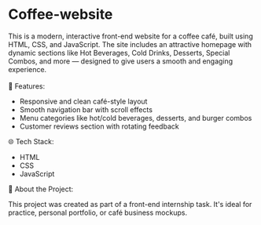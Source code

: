 # Coffee-website
This is a modern, interactive front-end website for a coffee café, built using HTML, CSS, and JavaScript. The site includes an attractive homepage with dynamic sections like Hot Beverages, Cold Drinks, Desserts, Special Combos, and more — designed to give users a smooth and engaging experience.<br><br>
🔧 Features:
<ul><li>Responsive and clean café-style layout</li>
<li>Smooth navigation bar with scroll effects</li>
<li>Menu categories like hot/cold beverages, desserts, and burger combos</li>
<li>Customer reviews section with rotating feedback</li>
</ul>
🌐 Tech Stack:
<ul><li>HTML</li>
<li>CSS</li>
<li>JavaScript</li>
</ul>
📌 About the Project:
<p>This project was created as part of a front-end internship task. It's ideal for practice, personal portfolio, or café business mockups.</p>
